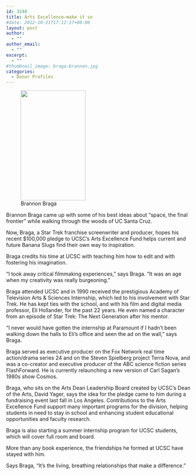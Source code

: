 ```yaml
---
id: 3248
title: Arts Excellence—make it so
#date: 2012-10-21T17:12:17+00:00
layout: post
author:
  - ""
author_email:
  - ""
excerpt:
  - ""
#thumbnail_image: braga-brannan.jpg
categories:
  - Donor Profiles
---
```

<figure id="attachment_2850" style="width: 177px" class="wp-caption alignright"><img class="wp-image-2850 size-medium" src="http://live-ucsc-giving.pantheonsite.io/wp-content/uploads/2014/07/braga-brannan-177x300.jpg" alt="" width="177" height="300" srcset="https://ucsc-giving.lndo.site/wp-content/uploads/2014/07/braga-brannan-177x300.jpg 177w, https://ucsc-giving.lndo.site/wp-content/uploads/2014/07/braga-brannan.jpg 297w" sizes="(max-width: 177px) 100vw, 177px" /><figcaption class="wp-caption-text">Brannon Braga</figcaption></figure> 

Brannon Braga came up with some of his best ideas about &#8220;space, the final frontier&#8221; while walking through the woods of UC Santa Cruz.

Now, Braga, a Star Trek franchise screenwriter and producer, hopes his recent $100,000 pledge to UCSC&#8217;s Arts Excellence Fund helps current and future Banana Slugs find their own way to inspiration.

Braga credits his time at UCSC with teaching him how to edit and with fostering his imagination.

&#8220;I took away critical filmmaking experiences,&#8221; says Braga. &#8220;It was an age when my creativity was really burgeoning.&#8221;

Braga attended UCSC and in 1990 received the prestigious Academy of Television Arts & Sciences Internship, which led to his involvement with Star Trek. He has kept ties with the school, and with his film and digital media professor, Eli Hollander, for the past 22 years. He even named a character from an episode of Star Trek: The Next Generation after his mentor.

&#8220;I never would have gotten the internship at Paramount if I hadn&#8217;t been walking down the halls to Eli&#8217;s office and seen the ad on the wall,&#8221; says Braga.

Braga served as executive producer on the Fox Network real time action/drama series 24 and on the Steven Spielberg project Terra Nova, and was a co-creator and executive producer of the ABC science fiction series FlashForward. He is currently relaunching a new version of Carl Sagan&#8217;s 1980s show Cosmos.

Braga, who sits on the Arts Dean Leadership Board created by UCSC&#8217;s Dean of the Arts, David Yager, says the idea for the pledge came to him during a fundraising event last fall in Los Angeles. Contributions to the Arts Excellence Fund support many important programs for the division, helping students in need to stay in school and enhancing student educational opportunities and faculty research.

Braga is also starting a summer internship program for UCSC students, which will cover full room and board.

More than any book experience, the friendships he formed at UCSC have stayed with him.

Says Braga, &#8220;It&#8217;s the living, breathing relationships that make a difference.&#8221;